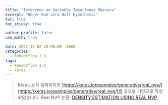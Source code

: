 ```yaml
---
title: "Inference on Variable Importance Measure"
excerpt: "Under Non-zero Null Hypothesis"
toc: true
toc_sticky: true

author_profile: false
use_math: true

date: 2021-12-02 20:00:00 -0000
categories: 
  - tensorflow 2.0
tags:
  - tensorflow 2.0
  - keras
---
```


> Keras 공식 홈페이지의 [https://keras.io/examples/generative/real_nvp/](https://keras.io/examples/generative/real_nvp/)의 코드를 기반으로 작성되었습니다.
> Real NVP 논문: [DENSITY ESTIMATION USING REAL NVP](https://arxiv.org/pdf/1605.08803.pdf)


<!--stackedit_data:
eyJoaXN0b3J5IjpbMTU3MzcxODgzMywtMjE1Nzk3MDQ4LC01OT
M3MzA1ODQsLTY0MjUzMTczOSwtNjc5NzM1OTM0LDExNjc5MjIw
NTEsMTExMTQ4MTIzOF19
-->